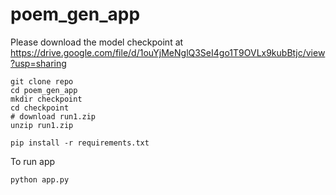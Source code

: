 # poem_gen_app

Please download the model checkpoint at https://drive.google.com/file/d/1ouYjMeNglQ3SeI4go1T9OVLx9kubBtjc/view?usp=sharing
```
git clone repo
cd poem_gen_app
mkdir checkpoint
cd checkpoint
# download run1.zip
unzip run1.zip

pip install -r requirements.txt
```

To run app
```
python app.py
```
